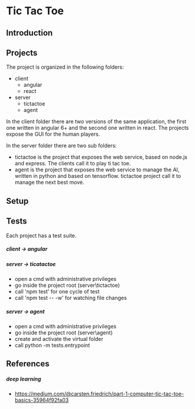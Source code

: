 # Tic Tac Toe

## Introduction



## Projects

The project is organized in the following folders:
- client
  - angular
  - react
- server
  - tictactoe
  - agent
  
In the client folder there are two versions of the same application, the first one written in angular 6+ and the second one written in react. The projects expose the GUI for the human players.

In the server folder there are two sub folders:
- tictactoe is the project that exposes the web service, based on node.js and express. The clients call it to play ti tac toe.
- agent is the project that exposes the web service to manage the AI, written in python and based on tensorflow. tictactoe project call it to manage the next best move.

## Setup

## Tests

Each project has a test suite.

##### client -> angular

##### server -> ticatactoe

- open a cmd with administrative privileges
- go inside the project root (server\tictactoe)
- call 'npm test' for one cycle of test
- call 'npm test -- -w' for watching file changes

##### server -> agent

- open a cmd with administrative privileges
- go inside the project root (server\agent)
- create and activate the virtual folder
- call python -m tests.entrypoint

## References

##### deep learning
- https://medium.com/@carsten.friedrich/part-1-computer-tic-tac-toe-basics-35964f92fa03
